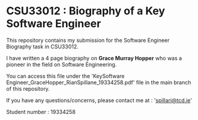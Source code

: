 # CSU33012 : Biography of a Key Software Engineer

This repository contains my submission for the Software Engineer Biography task in CSU33012.

I have written a 4 page biography on <b>Grace Murray Hopper</b> who was a pioneer in the field on Software Engineering. 

You can access this file under the 'KeySoftware Engineer_GraceHopper_RianSpillane_19334258.pdf' file in the main branch of this repository.

If you have any questions/concerns, please contact me at : 'spillari@tcd.ie'

Student number : 19334258
